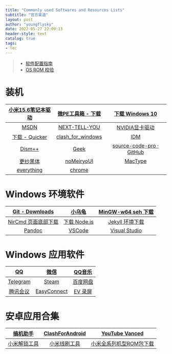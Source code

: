 ```yaml
---
title: "Commonly used Softwares and Resources Lists"
subtitle: "官方渠道"
layout: post
author: "youngflysky"
date: 2022-05-27 22:09:13
header-style: text
catalog: true
tags:
- Tec
---
```


>- [软件配置指南](https://youngflysky.fun/2022/07/11/%E8%A3%85%E6%9C%BA%E9%85%8D%E7%BD%AE%E8%AF%B4%E6%98%8E/)
>- [OS ROM 校验](https://youngflysky.fun/2022/07/12/OS_ROM-_SHA1/)

# 装机

| [小米15.6笔记本驱动](https://www.mi.com/service/bijiben/drivers/15) |  [微PE工具箱 - 下载](https://www.wepe.com.cn/download.html)  | [下载 Windows 10](https://www.microsoft.com/zh-cn/software-download/windows10%20) |
| :----------------------------------------------------------: | :----------------------------------------------------------: | :----------------------------------------------------------: |
|              [MSDN](https://msdn.itellyou.cn/)               |     [NEXT-TELL-YOU](https://next.itellyou.cn/Original/#)     | [NVIDIA显卡驱动](https://www.nvidia.cn/Download/index.aspx?lang=cn) |
|      [下载 - Quicker](https://getquicker.net/Download)       | [clash_for_windows](https://github.com/Fndroid/clash_for_windows_pkg/releases) |    [IDM](https://www.internetdownloadmanager.cn/download)    |
| [Dism++](https://github.com/Chuyu-Team/Dism-Multi-language/releases/tag/v10.1.1002.1) |        [Geek](https://geekuninstaller.pro/download/)         | [source-code-pro · GitHub](https://github.com/adobe-fonts/source-code-pro/releases) |
| [更纱黑体](https://github.com/be5invis/Sarasa-Gothic/releases) | [noMeiryoUI ](https://github.com/Tatsu-syo/noMeiryoUI/releases) |             [MacType](https://www.mactype.net/)              |
|        [everything](https://www.voidtools.com/zh-cn/)        |     [chrome](https://www.google.com/intl/zh-CN/chrome/)      |                                                              |

# Windows 环境软件

|       [Git - Downloads](https://git-scm.com/downloads)       |     [小乌龟](https://tortoisegit.org/download/)     | [MinGW-w64 seh 下载](https://sourceforge.net/projects/mingw-w64/files/mingw-w64/mingw-w64-release/) |
| :----------------------------------------------------------: | :-------------------------------------------------: | :----------------------------------------------------------: |
| [NirCmd 页面底部下载](http://www.nirsoft.net/utils/nircmd.html) | [下载  Node.js](https://nodejs.org/zh-cn/download/) |   [Jekyll 环境下载](https://rubyinstaller.org/downloads/)    |
|         [Pandoc](https://pandoc.org/installing.html)         |  [VSCode](https://code.visualstudio.com/download)   | [Visual Studio](https://visualstudio.microsoft.com/zh-hans/vs/older-downloads/) |

# Windows 应用软件

|          [QQ](https://im.qq.com/download)           |                [微信](https://weixin.qq.com/)                | [QQ音乐](https://y.qq.com/download/welcome_pc_v15/index.html?ADTAG=YQQ) |
| :-------------------------------------------------: | :----------------------------------------------------------: | :----------------------------------------------------------: |
|      [Telegram](https://desktop.telegram.org/)      | [Steam ](https://store.steampowered.com/about/Steam?l=schinese) |          [百度网盘](https://pan.baidu.com/download)          |
| [腾讯会议](https://source.meeting.qq.com/download/) | [EasyConnect](https://vpn.shiep.edu.cn/com/installClient.html#auto-common) |               [EV 录屏](https://www.ieway.cn/)               |

# 安卓应用合集

|            [搞机助手](https://lsdy.top/gjzs)             | [ClashForAndroid](https://github.com/Kr328/ClashForAndroid/releases) |         [YouTube Vanced](https://youtubevanced.com/)         |
| :------------------------------------------------------: | :----------------------------------------------------------: | :----------------------------------------------------------: |
| [小米解锁工具](http://www.miui.com/unlock/download.html) | [小米线刷工具](http://bigota.d.miui.com/tools/MiFlashSetup201612220.msi) | [小米全系列机型ROM包下载](https://web.vip.miui.com/page/info/mio/mio/detail?postId=5896315&app_version=dev.20220427&ref=share&channel=Share) |

  
